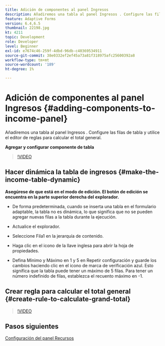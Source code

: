 ```yaml
---
title: Adición de componentes al panel Ingresos
description: Añadiremos una tabla al panel Ingresos . Configure las filas de tabla y utilice el editor de reglas para calcular el total general.
feature: Adaptive Forms
version: 6.4,6.5
thumbnail: 22198.jpg
kt: 4211
topic: Development
role: Developer
level: Beginner
exl-id: e7674c46-259f-4dbd-96db-c40369534911
source-git-commit: 38e0332ef2ef45a73a81f318975afc25600392a8
workflow-type: tm+mt
source-wordcount: '189'
ht-degree: 1%

---
```


# Adición de componentes al panel Ingresos {#adding-components-to-income-panel}

Añadiremos una tabla al panel Ingresos . Configure las filas de tabla y utilice el editor de reglas para calcular el total general.

**Agregar y configurar componente de tabla**

>[!VIDEO](https://video.tv.adobe.com/v/22198?quality=12&learn=on)



## Hacer dinámica la tabla de ingresos {#make-the-income-table-dynamic}

**Asegúrese de que está en el modo de edición. El botón de edición se encuentra en la parte superior derecha del explorador.**

* De forma predeterminada, cuando se inserta una tabla en el formulario adaptable, la tabla no es dinámica, lo que significa que no se pueden agregar nuevas filas a la tabla durante la ejecución.

* Actualice el explorador.

* Seleccione Fila1 en la jerarquía de contenido.

* Haga clic en el icono de la llave inglesa para abrir la hoja de propiedades.

* Defina Mínimo y Máximo en 1 y 5 en Repetir configuración y guarde los cambios haciendo clic en el icono de marca de verificación azul. Esto significa que la tabla puede tener un máximo de 5 filas. Para tener un número indefinido de filas, establezca el recuento máximo en -1.

## Crear regla para calcular el total general {#create-rule-to-calculate-grand-total}


>[!VIDEO](https://video.tv.adobe.com/v/22197?quality=12&learn=on)

## Pasos siguientes

[Configuración del panel Recursos](./configuring-assets-panel.md)
